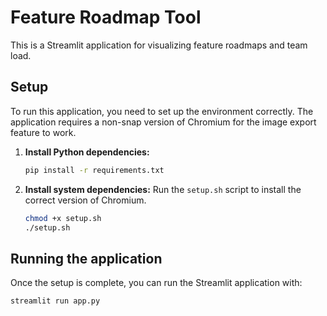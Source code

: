 # Feature Roadmap Tool

This is a Streamlit application for visualizing feature roadmaps and team load.

## Setup

To run this application, you need to set up the environment correctly. The application requires a non-snap version of Chromium for the image export feature to work.

1.  **Install Python dependencies:**
    ```bash
    pip install -r requirements.txt
    ```

2.  **Install system dependencies:**
    Run the `setup.sh` script to install the correct version of Chromium.
    ```bash
    chmod +x setup.sh
    ./setup.sh
    ```

## Running the application

Once the setup is complete, you can run the Streamlit application with:
```bash
streamlit run app.py
```
